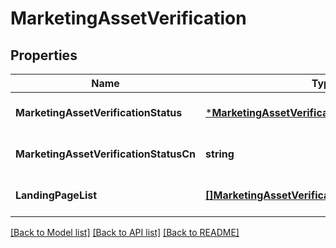 # MarketingAssetVerification

## Properties
Name | Type | Description | Notes
------------ | ------------- | ------------- | -------------
**MarketingAssetVerificationStatus** | [***MarketingAssetVerificationStatus**](MarketingAssetVerificationStatus.md) |  | [optional] [default to null]
**MarketingAssetVerificationStatusCn** | **string** |  | [optional] [default to null]
**LandingPageList** | [**[]MarketingAssetVerificationLandingPageStruct**](marketing_asset_verification_landing_page_struct.md) |  | [optional] [default to null]

[[Back to Model list]](../README.md#documentation-for-models) [[Back to API list]](../README.md#documentation-for-api-endpoints) [[Back to README]](../README.md)


